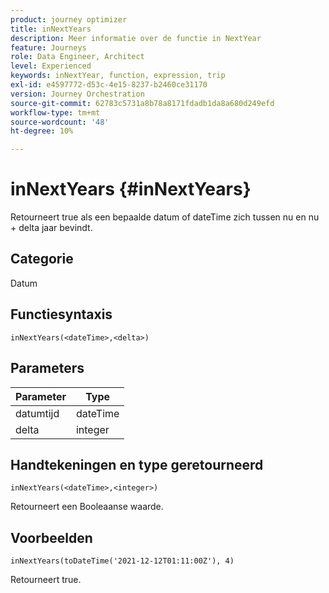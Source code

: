 ```yaml
---
product: journey optimizer
title: inNextYears
description: Meer informatie over de functie in NextYear
feature: Journeys
role: Data Engineer, Architect
level: Experienced
keywords: inNextYear, function, expression, trip
exl-id: e4597772-d53c-4e15-8237-b2460ce31170
version: Journey Orchestration
source-git-commit: 62783c5731a8b78a8171fdadb1da8a680d249efd
workflow-type: tm+mt
source-wordcount: '48'
ht-degree: 10%

---
```


# inNextYears {#inNextYears}

Retourneert true als een bepaalde datum of dateTime zich tussen nu en nu + delta jaar bevindt.

## Categorie

Datum

## Functiesyntaxis

`inNextYears(<dateTime>,<delta>)`

## Parameters

| Parameter | Type |
|-----------|------------------|
| datumtijd | dateTime |
| delta | integer |

## Handtekeningen en type geretourneerd

`inNextYears(<dateTime>,<integer>)`

Retourneert een Booleaanse waarde.

## Voorbeelden

`inNextYears(toDateTime('2021-12-12T01:11:00Z'), 4)`

Retourneert true.
